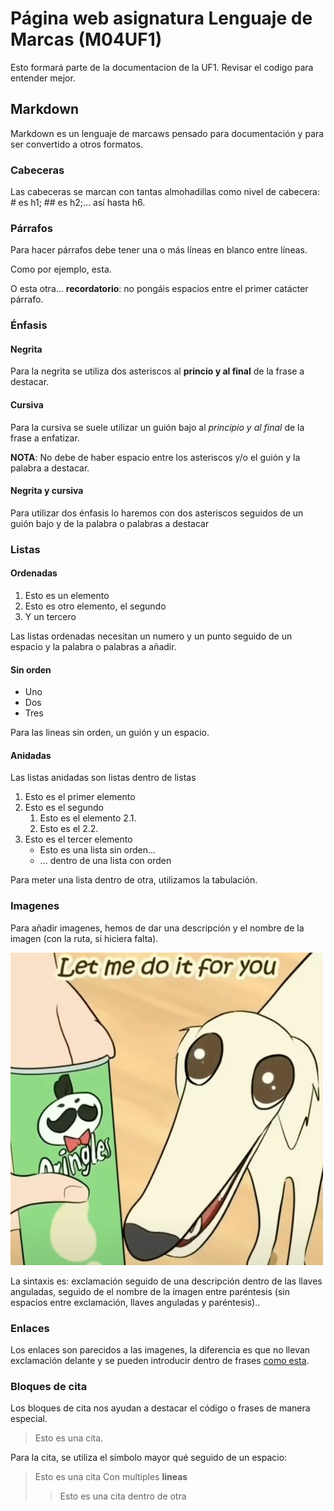 # Página web asignatura Lenguaje de Marcas (M04UF1)

Esto formará parte de la documentacion de la UF1. Revisar el codigo para entender mejor.

## Markdown

Markdown es un lenguaje de marcaws pensado para documentación y para ser convertido a otros formatos.

### Cabeceras

Las cabeceras se marcan con tantas almohadillas como nivel de cabecera: # es h1; ## es h2;... así hasta h6.

### Párrafos

Para hacer párrafos debe tener una o más líneas en blanco entre líneas.

Como por ejemplo, esta.

O esta otra... **recordatorio**: no pongáis espacios entre el primer catácter párrafo.

### Énfasis

#### Negrita

Para la negrita se utiliza dos asteriscos al **princio y al final** de la frase a destacar.

#### Cursiva

Para la cursiva se suele utilizar un guión bajo al _principio y al final_ de la frase a enfatizar.

**NOTA**: No debe de haber espacio entre los asteriscos y/o el guión y la palabra a destacar.

#### Negrita y cursiva

Para utilizar dos énfasis lo haremos con dos asteriscos seguidos de un guión bajo y de la palabra o palabras a destacar


### Listas

#### Ordenadas

1. Esto es un elemento
2. Esto es otro elemento, el segundo
3. Y un tercero

Las listas ordenadas necesitan un numero y un punto seguido de un espacio y la palabra o palabras a añadir.

#### Sin orden

- Uno 
- Dos
- Tres

Para las lineas sin orden, un guión y un espacio.

#### Anidadas

Las listas anidadas son listas dentro de listas

1. Esto es el primer elemento
2. Esto es el segundo
	1. Esto es el elemento 2.1.
	2. Esto es el 2.2.
3. Esto es el tercer elemento
	- Esto es una lista sin orden...
	- ... dentro de una lista con orden

Para meter una lista dentro de otra, utilizamos la tabulación.


### Imagenes

Para añadir imagenes, hemos de dar una descripción y el nombre de la imagen (con la ruta, si hiciera falta).

![Let me do it for you meme](meme.jpg)

La sintaxis es: exclamación seguido de una descripción dentro de las llaves anguladas, seguido de el nombre de la imagen entre paréntesis (sin espacios entre exclamación, llaves anguladas y paréntesis)..

### Enlaces

Los enlaces son parecidos a las imagenes, la diferencia es que no llevan exclamación delante y se pueden introducir dentro de frases [como esta](https://i1.sndcdn.com/artworks-bY3urlG4g0nzwquw-4rMuzw-t500x500.jpg).


### Bloques de cita

Los bloques de cita nos ayudan a destacar el código o frases de manera especial.

> Esto es una cita.

Para la cita, se utiliza el símbolo mayor qué seguido de un espacio:

> Esto es una cita
> Con multiples **lineas**
> > Esto es una cita dentro de otra





